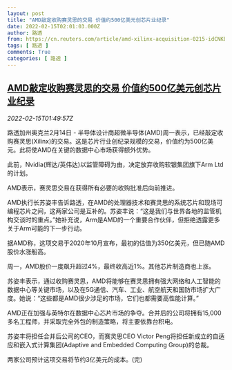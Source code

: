 ```yaml
---
layout: post
title: "AMD敲定收购赛灵思的交易 价值约500亿美元创芯片业纪录"
date: 2022-02-15T02:01:03.000Z
author: 路透
from: https://cn.reuters.com/article/amd-xilinx-acquisition-0215-idCNKBS2KK04E
tags: [ 路透 ]
comments: True
categories: [ 路透 ]
---
```

<!--1644890463000-->
[AMD敲定收购赛灵思的交易 价值约500亿美元创芯片业纪录](https://cn.reuters.com/article/amd-xilinx-acquisition-0215-idCNKBS2KK04E)
------

<div>
<div><i>2022-02-15T01:49:57Z</i></div><p>路透加州奥克兰2月14日 - 半导体设计商超微半导体(AMD)周一表示，已经敲定收购赛灵思(Xilinx)的交易。这是芯片行业创纪录规模的交易，价值约为500亿美元。此将使AMD在关键的数据中心市场获得额外优势。</p><p>此前，Nvidia(辉达/英伟达)以监管障碍为由，决定放弃收购软银集团旗下Arm Ltd的计划。</p><p>AMD表示，赛灵思交易在获得所有必要的收购批准后向前推进。</p><p>AMD执行长苏姿丰告诉路透，在AMD的处理器技术和赛灵思的系统芯片和现场可编程芯片之间，这两家公司是互补的。苏姿丰说：“这是我们与世界各地的监管机构交谈时的重点。”她补充说，Arm是AMD的一个重要合作伙伴，但拒绝透露更多关于Arm可能的下一步行动。</p><p>据AMD称，这项交易于2020年10月宣布，最初的估值为350亿美元，但已随AMD股价水涨船高。</p><p>周一，AMD股价一度飙升超过4%，最终收高近1%。其他芯片制造商也上涨。</p><p>苏姿丰表示，通过收购赛灵思，AMD将能够在赛灵思拥有强大网络和人工智能的数据中心等关键市场，以及在5G通信、汽车、工业、航空航天和国防市场扩大广度。她说：“这些都是AMD很少涉足的市场，它们也都需要高性能计算。”</p><p>AMD正在加强与英特尔在数据中心芯片市场的争夺。合并后的公司将拥有15,000多名工程师，并采取完全外包的制造策略，将主要依靠台积电。</p><p>苏姿丰将担任合并后公司的CEO，而赛灵思CEO Victor Peng将担任新成立的自适应和嵌入式计算集团(Adaptive and Embedded Computing Group)的总裁。</p><p>两家公司预计这项交易将节约3亿美元的成本。(完)</p>
</div>
